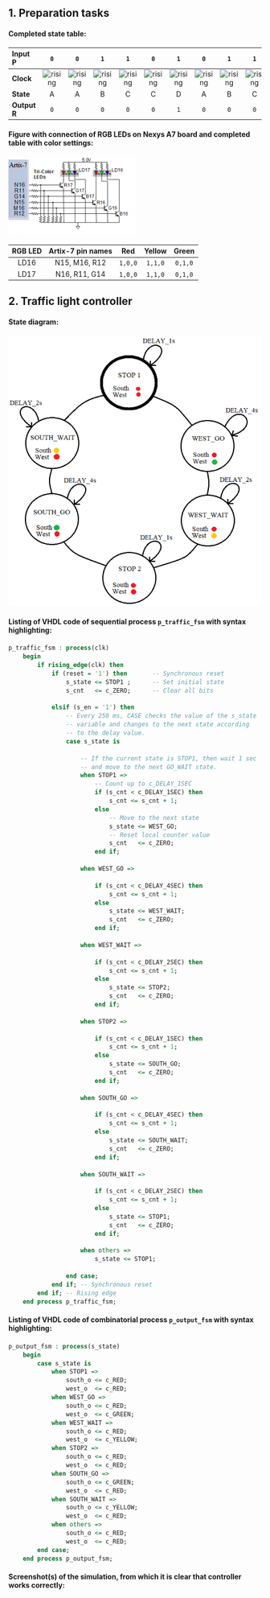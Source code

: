 ## 1. Preparation tasks

#### Completed state table:

| **Input P** | `0` | `0` | `1` | `1` | `0` | `1` | `0` | `1` | `1` | `1` | `1` | `0` | `0` | `1` | `1` | `1` |
| :-- | :-: | :-: | :-: | :-: | :-: | :-: | :-: | :-: | :-: | :-: | :-: | :-: | :-: | :-: | :-: | :-: |
| **Clock** | ![rising](https://github.com/tomas-fryza/Digital-electronics-1/blob/master/Labs/08-traffic_lights/Images/eq_uparrow.png) | ![rising](https://github.com/tomas-fryza/Digital-electronics-1/blob/master/Labs/08-traffic_lights/Images/eq_uparrow.png) | ![rising](https://github.com/tomas-fryza/Digital-electronics-1/blob/master/Labs/08-traffic_lights/Images/eq_uparrow.png) | ![rising](https://github.com/tomas-fryza/Digital-electronics-1/blob/master/Labs/08-traffic_lights/Images/eq_uparrow.png) | ![rising](https://github.com/tomas-fryza/Digital-electronics-1/blob/master/Labs/08-traffic_lights/Images/eq_uparrow.png) | ![rising](https://github.com/tomas-fryza/Digital-electronics-1/blob/master/Labs/08-traffic_lights/Images/eq_uparrow.png) | ![rising](https://github.com/tomas-fryza/Digital-electronics-1/blob/master/Labs/08-traffic_lights/Images/eq_uparrow.png) | ![rising](https://github.com/tomas-fryza/Digital-electronics-1/blob/master/Labs/08-traffic_lights/Images/eq_uparrow.png) | ![rising](https://github.com/tomas-fryza/Digital-electronics-1/blob/master/Labs/08-traffic_lights/Images/eq_uparrow.png) | ![rising](https://github.com/tomas-fryza/Digital-electronics-1/blob/master/Labs/08-traffic_lights/Images/eq_uparrow.png) | ![rising](https://github.com/tomas-fryza/Digital-electronics-1/blob/master/Labs/08-traffic_lights/Images/eq_uparrow.png) | ![rising](https://github.com/tomas-fryza/Digital-electronics-1/blob/master/Labs/08-traffic_lights/Images/eq_uparrow.png) | ![rising](https://github.com/tomas-fryza/Digital-electronics-1/blob/master/Labs/08-traffic_lights/Images/eq_uparrow.png) | ![rising](https://github.com/tomas-fryza/Digital-electronics-1/blob/master/Labs/08-traffic_lights/Images/eq_uparrow.png) | ![rising](https://github.com/tomas-fryza/Digital-electronics-1/blob/master/Labs/08-traffic_lights/Images/eq_uparrow.png) | ![rising](https://github.com/tomas-fryza/Digital-electronics-1/blob/master/Labs/08-traffic_lights/Images/eq_uparrow.png) |
| **State** | A | A | B | C | C | D | A | B | C | D | B | B | B | C | D | B |
| **Output R** | `0` | `0` | `0` | `0` | `0` | `1` | `0` | `0` | `0` | `1` | `0` | `0` | `0` | `0` | `1` | `0` |


#### Figure with connection of RGB LEDs on Nexys A7 board and completed table with color settings:

![pic](https://github.com/michalizn/Digital-electronics-1/blob/main/Labs/08-traffic_lights/Images/Capture.png)


| **RGB LED** | **Artix-7 pin names** | **Red** | **Yellow** | **Green** |
| :-: | :-: | :-: | :-: | :-: |
| LD16 | N15, M16, R12 | `1,0,0` | `1,1,0` | `0,1,0` |
| LD17 | N16, R11, G14 | `1,0,0` | `1,1,0` | `0,1,0` |


## 2. Traffic light controller

#### State diagram:

![pic](https://github.com/michalizn/Digital-electronics-1/blob/main/Labs/08-traffic_lights/Images/Untitled.png)

#### Listing of VHDL code of sequential process `p_traffic_fsm` with syntax highlighting:
```vhdl
p_traffic_fsm : process(clk)
    begin
        if rising_edge(clk) then
            if (reset = '1') then       -- Synchronous reset
                s_state <= STOP1 ;      -- Set initial state
                s_cnt   <= c_ZERO;      -- Clear all bits

            elsif (s_en = '1') then
                -- Every 250 ms, CASE checks the value of the s_state 
                -- variable and changes to the next state according 
                -- to the delay value.
                case s_state is

                    -- If the current state is STOP1, then wait 1 sec
                    -- and move to the next GO_WAIT state.
                    when STOP1 =>
                        -- Count up to c_DELAY_1SEC
                        if (s_cnt < c_DELAY_1SEC) then
                            s_cnt <= s_cnt + 1;
                        else
                            -- Move to the next state
                            s_state <= WEST_GO;
                            -- Reset local counter value
                            s_cnt   <= c_ZERO;
                        end if;

                    when WEST_GO =>
                        
                        if (s_cnt < c_DELAY_4SEC) then
                            s_cnt <= s_cnt + 1;
                        else
                            s_state <= WEST_WAIT;
                            s_cnt   <= c_ZERO;
                        end if;
                    
                    when WEST_WAIT =>
                        
                        if (s_cnt < c_DELAY_2SEC) then
                            s_cnt <= s_cnt + 1;
                        else
                            s_state <= STOP2;
                            s_cnt   <= c_ZERO;
                        end if;
                    
                    when STOP2 =>
                        
                        if (s_cnt < c_DELAY_1SEC) then
                            s_cnt <= s_cnt + 1;
                        else
                            s_state <= SOUTH_GO;
                            s_cnt   <= c_ZERO;
                        end if;
                    
                    when SOUTH_GO =>
                        
                        if (s_cnt < c_DELAY_4SEC) then
                            s_cnt <= s_cnt + 1;
                        else
                            s_state <= SOUTH_WAIT;
                            s_cnt   <= c_ZERO;
                        end if;
                    
                    when SOUTH_WAIT =>
                        
                        if (s_cnt < c_DELAY_2SEC) then
                            s_cnt <= s_cnt + 1;
                        else
                            s_state <= STOP1;
                            s_cnt   <= c_ZERO;
                        end if;

                    when others =>
                        s_state <= STOP1;

                end case;
            end if; -- Synchronous reset
        end if; -- Rising edge
    end process p_traffic_fsm;
```
#### Listing of VHDL code of combinatorial process `p_output_fsm` with syntax highlighting:
```vhdl
p_output_fsm : process(s_state)
    begin
        case s_state is
            when STOP1 =>
                south_o <= c_RED;
                west_o  <= c_RED;
            when WEST_GO =>
                south_o <= c_RED;
                west_o  <= c_GREEN;
            when WEST_WAIT =>
                south_o <= c_RED;
                west_o  <= c_YELLOW;
            when STOP2 =>
                south_o <= c_RED;
                west_o  <= c_RED;
            when SOUTH_GO =>
                south_o <= c_GREEN;
                west_o  <= c_RED;
            when SOUTH_WAIT =>
                south_o <= c_YELLOW;
                west_o  <= c_RED;
            when others =>
                south_o <= c_RED;
                west_o  <= c_RED;
        end case;
    end process p_output_fsm;
```
#### Screenshot(s) of the simulation, from which it is clear that controller works correctly:

